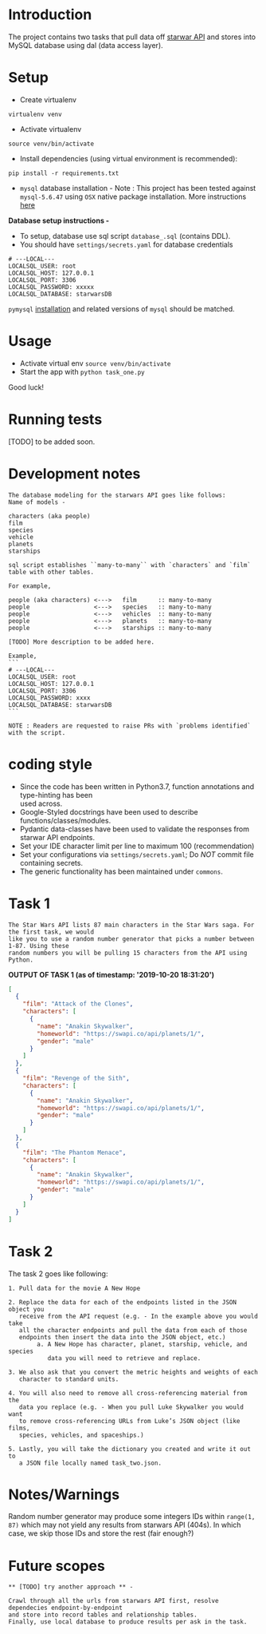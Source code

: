 # Introduction

The project contains two tasks that pull data off [starwar API](https://swapi.co) and stores into 
MySQL database using dal (data access layer).

# Setup
-   Create virtualenv

```
virtualenv venv
```
-   Activate virtualenv

```
source venv/bin/activate
```

-   Install dependencies (using virtual environment is recommended):
```
pip install -r requirements.txt
```

-   `mysql` database installation - 
    Note : This project has been tested against `mysql-5.6.47` using `OSX` native package
           installation. 
    More instructions [here](https://dev.mysql.com/doc/refman/5.6/en/osx-installation-pkg.html) 

**Database setup instructions -**

-   To setup, database use sql script `database_.sql` (contains DDL).
-   You should have `settings/secrets.yaml` for database credentials

```
# ---LOCAL---
LOCALSQL_USER: root
LOCALSQL_HOST: 127.0.0.1
LOCALSQL_PORT: 3306
LOCALSQL_PASSWORD: xxxxx
LOCALSQL_DATABASE: starwarsDB
```

`pymysql` [installation](https://pymysql.readthedocs.io/en/latest/user/installation.html) and 
related versions of `mysql` should be matched.

# Usage
-   Activate virtual env `source venv/bin/activate`
-   Start the app with `python task_one.py`

Good luck!

# Running tests

[TODO] to be added soon.

# Development notes


    The database modeling for the starwars API goes like follows: 
    Name of models -
    
    characters (aka people)    
    film          
    species                   
    vehicle                   
    planets                   
    starships                 
    
    sql script establishes ``many-to-many`` with `characters` and `film` table with other tables.
    
    For example,
    
    people (aka characters) <--->   film      :: many-to-many
    people                  <--->   species   :: many-to-many 
    people                  <--->   vehicles  :: many-to-many
    people                  <--->   planets   :: many-to-many
    people                  <--->   starships :: many-to-many
    
    [TODO] More description to be added here.
    
    Example, 
    ```
    # ---LOCAL---
    LOCALSQL_USER: root
    LOCALSQL_HOST: 127.0.0.1
    LOCALSQL_PORT: 3306
    LOCALSQL_PASSWORD: xxxx
    LOCALSQL_DATABASE: starwarsDB
    ```
    
    NOTE : Readers are requested to raise PRs with `problems identified` with the script.

# coding style

-   Since the code has been written in Python3.7, function annotations and type-hinting has been  
    used across.
-   Google-Styled docstrings have been used to describe functions/classes/modules.
-   Pydantic data-classes have been used to validate the responses from starwar API endpoints.
-   Set your IDE character limit per line to maximum 100 (recommendation)
-   Set your configurations via ``settings/secrets.yaml``; Do *NOT* commit file containing secrets.
-   The generic functionality has been maintained under ``commons``.
    
# Task 1

    The Star Wars API lists 87 main characters in the Star Wars saga. For the first task, we would
    like you to use a random number generator that picks a number between 1-87. Using these
    random numbers you will be pulling 15 characters from the API using Python.
    
**OUTPUT OF TASK 1  (as of timestamp: '2019-10-20 18:31:20')**
```json
[
  {
    "film": "Attack of the Clones",
    "characters": [
      {
        "name": "Anakin Skywalker",
        "homeworld": "https://swapi.co/api/planets/1/",
        "gender": "male"
      }
    ]
  },
  {
    "film": "Revenge of the Sith",
    "characters": [
      {
        "name": "Anakin Skywalker",
        "homeworld": "https://swapi.co/api/planets/1/",
        "gender": "male"
      }
    ]
  },
  {
    "film": "The Phantom Menace",
    "characters": [
      {
        "name": "Anakin Skywalker",
        "homeworld": "https://swapi.co/api/planets/1/",
        "gender": "male"
      }
    ]
  }
]
```

# Task 2

The task 2 goes like following:

    1. Pull data for the movie ​A New Hope
    
    2. Replace the data for each of the endpoints listed in the JSON object you
       receive from the API request (e.g. - In the example above you would take
       all the character endpoints and pull the data from each of those
       endpoints then insert the data into the JSON object, etc.)
            a. A New Hope​ has character, planet, starship, vehicle, and species
               data you will need to retrieve and replace.
    
    3. We also ask that you convert the metric heights and weights of each
       character to standard units.
    
    4. You will also need to remove all cross-referencing material from the
       data you replace (e.g. - When you pull Luke Skywalker you would want
       to remove cross-referencing URLs from Luke’s JSON object (like films,
       species, vehicles, and spaceships.)
    
    5. Lastly, you will take the dictionary you created and write it out to
       a JSON file locally named ​task_two.json.​

# Notes/Warnings

Random number generator may produce some integers IDs within `range(1, 87)` which may not yield any
results from starwars API (404s). In which case, we skip those IDs and store the rest (fair enough?)


# Future scopes

    ** [TODO] try another approach ** - 
    
    Crawl through all the urls from starwars API first, resolve dependecies endpoint-by-endpoint 
    and store into record tables and relationship tables.
    Finally, use local database to produce results per ask in the task.
                       
